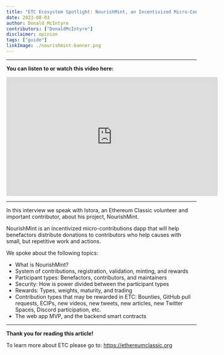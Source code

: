 ```yaml
---
title: "ETC Ecosystem Spotlight: NourishMint, an Incentivized Micro-Contributions Dapp"
date: 2023-08-03
author: Donald McIntyre
contributors: ["DonaldMcIntyre"]
disclaimer: opinion
tags: ["guide"]
linkImage: ./nourishmint-banner.png
---
```


---
**You can listen to or watch this video here:**

<iframe width="560" height="315" src="https://www.youtube.com/embed/1nPnG8YHEFA" title="YouTube video player" frameborder="0" allow="accelerometer; autoplay; clipboard-write; encrypted-media; gyroscope; picture-in-picture; web-share" allowfullscreen></iframe>

---

In this interview we speak with Istora, an Ethereum Classic volunteer and important contributor, about his project, NourishMint. 

NourishMint is an incentivized micro-contributions dapp that will help benefactors distribute donations to contributors who help causes with small, but repetitive work and actions.

We spoke about the following topics:

- What is NourishMint?
- System of contributions, registration, validation, minting, and rewards
- Participant types: Benefactors, contributors, and maintainers
- Security: How is power divided between the participant types
- Rewards: Types, weights, maturity, and trading
- Contribution types that may be rewarded in ETC: Bounties, GitHub pull requests, ECIPs, new videos, new tweets, new articles, new Twitter Spaces, Discord participation, etc.
- The web app MVP, and the backend smart contracts

---

**Thank you for reading this article!**

To learn more about ETC please go to: https://ethereumclassic.org
